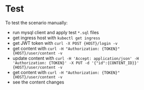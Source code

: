 # Test

To test the scenario manually:

- run mysql client and apply test `*.sql` files
- get ingress host with `kubectl get ingress`
- get JWT token with `curl -X POST {HOST}/login -v`
- get content with `curl -H "Authorization: {TOKEN}" {HOST}/user/content -v`
- update content with `curl -H 'Accept: application/json' -H 'Authorization: {TOKEN}' -X PUT -d '{"id":{CONTENT_ID}}' {HOST}/user/content -v`
- get content with `curl -H "Authorization: {TOKEN}" {HOST}/user/content -v`
- see the content changes
